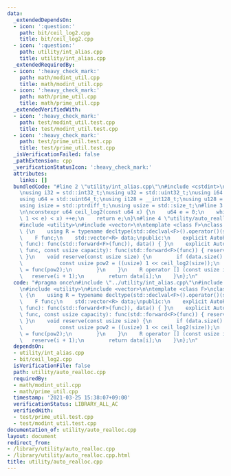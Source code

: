```yaml
---
data:
  _extendedDependsOn:
  - icon: ':question:'
    path: bit/ceil_log2.cpp
    title: bit/ceil_log2.cpp
  - icon: ':question:'
    path: utility/int_alias.cpp
    title: utility/int_alias.cpp
  _extendedRequiredBy:
  - icon: ':heavy_check_mark:'
    path: math/modint_util.cpp
    title: math/modint_util.cpp
  - icon: ':heavy_check_mark:'
    path: math/prime_util.cpp
    title: math/prime_util.cpp
  _extendedVerifiedWith:
  - icon: ':heavy_check_mark:'
    path: test/modint_util.test.cpp
    title: test/modint_util.test.cpp
  - icon: ':heavy_check_mark:'
    path: test/prime_util.test.cpp
    title: test/prime_util.test.cpp
  _isVerificationFailed: false
  _pathExtension: cpp
  _verificationStatusIcon: ':heavy_check_mark:'
  attributes:
    links: []
  bundledCode: "#line 2 \"utility/int_alias.cpp\"\n#include <cstdint>\n#include <cstddef>\n\
    \nusing i32 = std::int32_t;\nusing u32 = std::uint32_t;\nusing i64 = std::int64_t;\n\
    using u64 = std::uint64_t;\nusing i128 = __int128_t;\nusing u128 = __uint128_t;\n\
    using isize = std::ptrdiff_t;\nusing usize = std::size_t;\n#line 3 \"bit/ceil_log2.cpp\"\
    \n\nconstexpr u64 ceil_log2(const u64 x) {\n    u64 e = 0;\n    while (((u64)\
    \ 1 << e) < x) ++e;\n    return e;\n}\n#line 4 \"utility/auto_realloc.cpp\"\n\
    #include <utility>\n#include <vector>\n\ntemplate <class F>\nclass AutoRealloc\
    \ {\n    using R = typename decltype(std::declval<F>().operator()(std::declval<usize>()))::value_type;\n\
    \    F func;\n    std::vector<R> data;\npublic:\n    explicit AutoRealloc(F&&\
    \ func): func(std::forward<F>(func)), data() { }\n    explicit AutoRealloc(F&&\
    \ func, const usize capacity): func(std::forward<F>(func)) { reserve(capacity);\
    \ }\n    void reserve(const usize size) {\n        if (data.size() < size) {\n\
    \            const usize pow2 = ((usize) 1 << ceil_log2(size));\n            data\
    \ = func(pow2);\n        }\n    }\n    R operator [] (const usize i) {\n     \
    \   reserve(i + 1);\n        return data[i];\n    }\n};\n"
  code: "#pragma once\n#include \"../utility/int_alias.cpp\"\n#include \"../bit/ceil_log2.cpp\"\
    \n#include <utility>\n#include <vector>\n\ntemplate <class F>\nclass AutoRealloc\
    \ {\n    using R = typename decltype(std::declval<F>().operator()(std::declval<usize>()))::value_type;\n\
    \    F func;\n    std::vector<R> data;\npublic:\n    explicit AutoRealloc(F&&\
    \ func): func(std::forward<F>(func)), data() { }\n    explicit AutoRealloc(F&&\
    \ func, const usize capacity): func(std::forward<F>(func)) { reserve(capacity);\
    \ }\n    void reserve(const usize size) {\n        if (data.size() < size) {\n\
    \            const usize pow2 = ((usize) 1 << ceil_log2(size));\n            data\
    \ = func(pow2);\n        }\n    }\n    R operator [] (const usize i) {\n     \
    \   reserve(i + 1);\n        return data[i];\n    }\n};\n"
  dependsOn:
  - utility/int_alias.cpp
  - bit/ceil_log2.cpp
  isVerificationFile: false
  path: utility/auto_realloc.cpp
  requiredBy:
  - math/modint_util.cpp
  - math/prime_util.cpp
  timestamp: '2021-03-25 15:38:07+09:00'
  verificationStatus: LIBRARY_ALL_AC
  verifiedWith:
  - test/prime_util.test.cpp
  - test/modint_util.test.cpp
documentation_of: utility/auto_realloc.cpp
layout: document
redirect_from:
- /library/utility/auto_realloc.cpp
- /library/utility/auto_realloc.cpp.html
title: utility/auto_realloc.cpp
---
```

